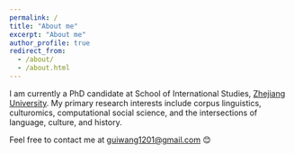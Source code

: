 ```yaml
---
permalink: /
title: "About me"
excerpt: "About me"
author_profile: true
redirect_from: 
  - /about/
  - /about.html
---
```


I am currently a PhD candidate at School of International Studies, [Zhejiang University]( https://en.wikipedia.org/wiki/Zhejiang_University). My primary research interests include corpus linguistics, culturomics, computational social science, and the intersections of language, culture, and history. 

Feel free to contact me at guiwang1201@gmail.com 😊

